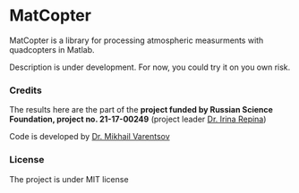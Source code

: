 # MatCopter

MatCopter is a library for processing atmospheric measurments with quadcopters in Matlab.

Description is under development. For now, you could try it on you own risk.

### Credits
The results here are the part of the __project funded by Russian Science Foundation, project no. 21-17-00249__ (project leader [Dr. Irina Repina](https://www.researchgate.net/profile/Irina-Repina))

Code is developed by [Dr. Mikhail Varentsov](https://www.researchgate.net/profile/Mikhail-Varentsov-2)

### License
The project is under MIT license



